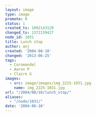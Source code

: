 ```yaml
---
layout: image
type: image
promote: 0
status: 1
created_ts: 1092143129
changed_ts: 1372159427
node_id: 1031
title: Lunch stop
author: anj
created: '2004-08-10'
changed: '2013-06-25'
tags:
  - Coromandel
  - Aaron P
  - Claire G
images:
  - src: image/images/img_2225-1031.jpg
    name: img_2225-1031.jpg
url: "/2004/08/10/lunch_stop/"
aliases:
  - "/node/1031/"
date: '2004-08-10'
---
```


